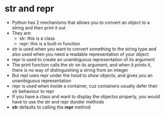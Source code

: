 # str and repr
* Python has 2 mechanisms that allows you to convert an object to a string and then print it out
* They are:
  * str: this is a class
  * repr: this is a built-in function
* str is used when you want to convert something to the string type and also used when you need a readable representation of your object
* repr is used to create an unambiguous representation of its argument
* The print function calls the str on its argument, and when it prints it, there is no way of 
  distinguishing a string from an integer
* But repl uses repr under the hood to show objects, and gives you an unambiguous representation
* repr is used when inside a container, cuz containers usually defer their str behaviour to repr
* If you have a class and want to display the objectss properly, you would have to use the str and repr dunder methods
* __str__ defaults to calling the __repr__ method